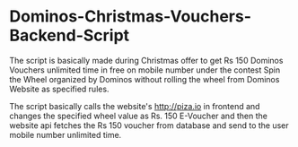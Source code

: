 # Dominos-Christmas-Vouchers-Backend-Script

The script is basically made during Christmas offer to get Rs 150 Dominos Vouchers unlimited time in free on mobile number under the contest Spin the Wheel organized by Dominos without rolling the wheel from Dominos Website as specified rules.

The script basically calls the website's http://piza.io in frontend and changes the specified wheel value as Rs. 150 E-Voucher and then the website api fetches the Rs 150 voucher from database and send to the user mobile number unlimited time.
